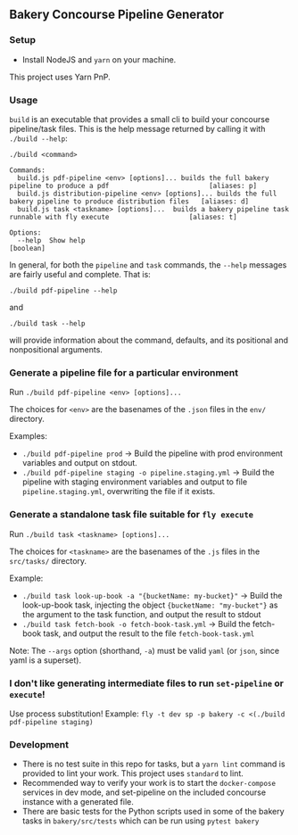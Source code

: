 ## Bakery Concourse Pipeline Generator

### Setup
- Install NodeJS and `yarn` on your machine.

This project uses Yarn PnP.

### Usage
`build` is an executable that provides a small cli to build your concourse pipeline/task files. This is the help message returned by calling it with `./build --help`:
```
./build <command>

Commands:
  build.js pdf-pipeline <env> [options]... builds the full bakery pipeline to produce a pdf                         [aliases: p]
  build.js distribution-pipeline <env> [options]... builds the full bakery pipeline to produce distribution files   [aliases: d]
  build.js task <taskname> [options]...  builds a bakery pipeline task runnable with fly execute                    [aliases: t]

Options:
  --help  Show help                                                                                  [boolean]
```

In general, for both the `pipeline` and `task` commands, the `--help` messages are fairly useful and complete. That is:

`./build pdf-pipeline --help`

and

`./build task --help`

will provide information about the command, defaults, and its positional and nonpositional arguments.

### Generate a pipeline file for a particular environment
Run `./build pdf-pipeline <env> [options]...`

The choices for `<env>` are the basenames of the `.json` files in the `env/` directory.

Examples:
- `./build pdf-pipeline prod` -> Build the pipeline with prod environment variables and output on stdout.
- `./build pdf-pipeline staging -o pipeline.staging.yml` -> Build the pipeline with staging environment variables and output to file `pipeline.staging.yml`, overwriting the file if it exists.

### Generate a standalone task file suitable for `fly execute`
Run `./build task <taskname> [options]...`

The choices for `<taskname>` are the basenames of the `.js` files in the `src/tasks/` directory.

Example:
- `./build task look-up-book -a "{bucketName: my-bucket}"` -> Build the look-up-book task, injecting the object `{bucketName: "my-bucket"}` as the argument to the task function, and output the result to stdout
- `./build task fetch-book -o fetch-book-task.yml` -> Build the fetch-book task, and output the result to the file `fetch-book-task.yml`

Note: The `--args` option (shorthand, `-a`) must be valid `yaml` (or `json`, since yaml is a superset).

### I don't like generating intermediate files to run `set-pipeline` or `execute`!
Use process substitution!
Example: `fly -t dev sp -p bakery -c <(./build pdf-pipeline staging)`

### Development
- There is no test suite in this repo for tasks, but a `yarn lint` command is provided to lint your work. This project uses `standard` to lint.
- Recommended way to verify your work is to start the `docker-compose` services in dev mode, and set-pipeline on the included concourse instance with a generated file.
- There are basic tests for the Python scripts used in some of the bakery tasks in `bakery/src/tests` which can be run using `pytest bakery`

